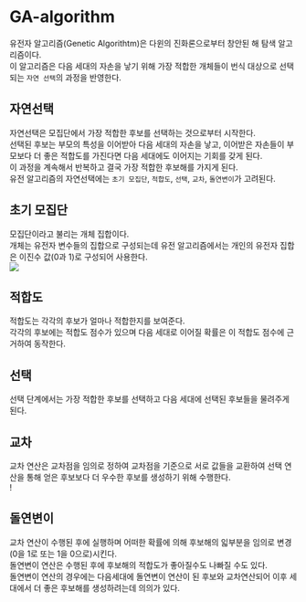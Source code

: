# GA-algorithm  
유전자 알고리즘(Genetic Algorithtm)은 다윈의 진화론으로부터 창안된 해 탐색 알고리즘이다.  
이 알고리즘은 다음 세대의 자손을 낳기 위해 가장 적합한 개체들이 번식 대상으로 선택되는 `자연 선택`의 과정을 반영한다.  

## 자연선택  
자연선택은 모집단에서 가장 적합한 후보를 선택하는 것으로부터 시작한다.  
선택된 후보는 부모의 특성을 이어받아 다음 세대의 자손을 낳고, 이어받은 자손들이 부모보다 더 좋은 적합도를 가진다면 다음 세대에도 이어지는 기회를 갖게 된다.  
이 과정을 계속해서 반복하고 결국 가장 적합한 후보해를 가지게 된다.  
유전 알고리즘의 자연선택에는 `초기 모집단`, `적합도`, `선택`, `교차`, `돌연변이`가 고려된다.  

## 초기 모집단  
모집단이라고 불리는 개체 집합이다.  
개체는 유전자 변수들의 집합으로 구성되는데 유전 알고리즘에서는 개인의 유전자 집합은 이진수 값(0과 1)로 구성되어 사용한다.  
![](https://user-images.githubusercontent.com/101320758/174012679-c9596985-f50f-44a0-ab38-7f45624c4a2d.png)

## 적합도  
적합도는 각각의 후보가 얼마나 적합한지를 보여준다.  
각각의 후보에는 적합도 점수가 있으며 다음 세대로 이어질 확률은 이 적합도 점수에 근거하여 동작한다.  

## 선택  
선택 단계에서는 가장 적합한 후보를 선택하고 다음 세대에 선택된 후보들을 물려주게 된다.  

## 교차  
교차 연산은 교차점을 임의로 정하여 교차점을 기준으로 서로 값들을 교환하여 선택 연산을 통해 얻은 후보보다 더 우수한 후보를 생성하기 위해 수행한다.  
!

## 돌연변이  
교차 연산이 수행된 후에 실행하며 어떠한 확률에 의해 후보해의 읿부분을 임의로 변경(0을 1로 또는 1을 0으로)시킨다.  
돌연변이 연산은 수행된 후에 후보해의 적합도가 좋아질수도 나빠질 수도 있다.  
돌연변이 연산의 경우에는 다음세대에 돌연변이 연산이 된 후보와 교차연산되어 이후 세대에서 더 좋은 후보해를 생성하려는데 의의가 있다.  
